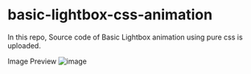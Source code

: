 # basic-lightbox-css-animation
In this repo, Source code of Basic Lightbox animation using pure css is uploaded.

Image Preview
![image](https://user-images.githubusercontent.com/63789702/186834443-6d6588e8-04cc-4014-aa61-e66fd6b393e1.png)

